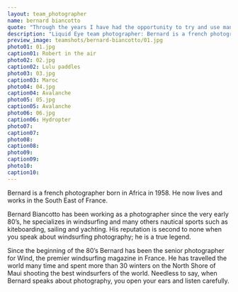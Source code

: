 ```yaml
---
layout: team_photographer
name: bernard biancotto
quote: "Through the years I have had the opportunity to try and use many brands of water-housings. I have experimented with many systems and many materials. For the past 10 years I have been using Liquid Eye water-housings and I am completely hooked. They have the best systems ever. Liquid Eye’s housings are lightweight, strong, and there are a multitude of add-on features that are available. The zoom control and the pistol grip systems are amazing, they help me to push the limits of my water photography. The service is great too, a perfect combo!"
description: "Liquid Eye team photographer: Bernard is a french photographer born in Africa in 1958. He now lives and works in the South East of France."
preview_image: teamshots/bernard-biancotto/01.jpg
photo01: 01.jpg
caption01: Robert in the air
photo02: 02.jpg
caption02: Lulu paddles
photo03: 03.jpg
caption03: Maroc
photo04: 04.jpg
caption04: Avalanche
photo05: 05.jpg
caption05: Avalanche
photo06: 06.jpg
caption06: Hydropter
photo07:
caption07:
photo08:
caption08:
photo09:
caption09:
photo10:
caption10:
---
```

Bernard is a french photographer born in Africa in 1958. He now lives and works in the South East of France.

Bernard Biancotto has been working as a photographer since the very early 80’s, he specializes in windsurfing and many others nautical sports such as kiteboarding, sailing and yachting. His reputation is second to none when you speak about windsurfing photography; he is a true legend.

Since the beginning of the 80’s Bernard has been the senior photographer for Wind, the premier windsurfing magazine in France. He has travelled the world many time and spent more than 30 winters on the North Shore of Maui shooting the best windsurfers of the world. Needless to say, when Bernard speaks about photography, you open your ears and listen carefully.
